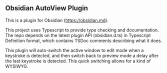 ## Obsidian AutoView Plugin

This is a plugin for Obsidian (https://obsidian.md).

This project uses Typescript to provide type checking and documentation.
The repo depends on the latest plugin API (obsidian.d.ts) in Typescript Definition format, which contains TSDoc comments describing what it does.

This plugin will auto-switch the active window to edit mode when a keystroke is detected, and then switch back to preview mode a delay after the last keystroke is detected. This quick switching allows for a kind of WYSIWYG.